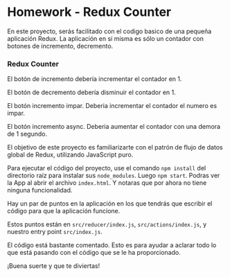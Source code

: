 # Homework - Redux Counter

En este proyecto, serás facilitado con el codigo basico de una pequeña aplicación Redux. La aplicación en sí misma es sólo un contador con botones de incremento, decremento.

### Redux Counter

El botón de incremento debería incrementar el contador en 1.

El botón de decremento debería disminuir el contador en 1. 

El botón incremento impar. Deberia incrementar el contador el numero es impar.

El botón incremento async. Deberia aumentar el contador con una demora de 1 segundo.

El objetivo de este proyecto es familiarizarte con el patrón de flujo de datos global de Redux, utilizando JavaScript puro.

Para ejecutar el código del proyecto, use el comando `npm install` del directorio raíz para instalar sus `node_modules`. Luego `npm start`. Podras ver la App al abrir el archivo `index.html`. Y notaras que por ahora no tiene ninguna funcionalidad.

Hay un par de puntos en la aplicación en los que tendrás que escribir el código para que la aplicación funcione.

Estos puntos están en `src/reducer/index.js`, `src/actions/index.js`, y nuestro entry point `src/index.js`.

El código está bastante comentado. Esto es para ayudar a aclarar todo lo que está pasando con el código que se le ha proporcionado.

¡Buena suerte y que te diviertas!